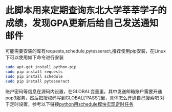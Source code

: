 # 此脚本用来定期查询东北大学莘莘学子的成绩，发现GPA更新后给自己发送通知邮件
可能需要安装的库有requests,schedule,pytesseract,推荐使用pip安装，在Linux下可以使用如下命令进行安装
```sh
sudo apt-get install python-pip         
sudo pip install requests
sudo pip install schedule
sudo pip install pytesseract
```
账户密码等信息在源码内设置，在GLOBAL变量里，其中发送邮箱账户需要开通pop3服务，然后把授权码写到GLOBAL\['PASS'\]里，具体怎么开通自己搜索吧
对于定时设置，参考以下链接[python用schedule模块实现定时任务](https://blog.csdn.net/zd147896325/article/details/80003982)

